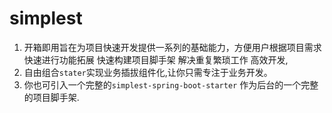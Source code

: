 # simplest 
1. 开箱即用旨在为项目快速开发提供一系列的基础能力，方便用户根据项目需求快速进行功能拓展 快速构建项目脚手架 解决重复繁琐工作 高效开发, 
2. 自由组合`stater`实现业务插拔组件化,让你只需专注于业务开发。 
3. 你也可引入一个完整的`simplest-spring-boot-starter` 作为后台的一个完整的项目脚手架.





